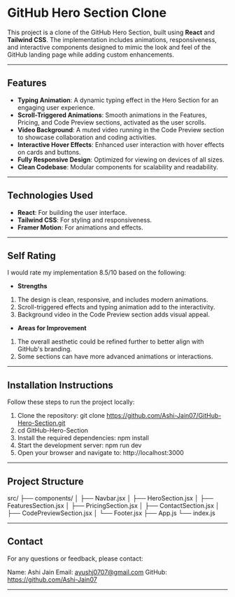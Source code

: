 # GitHub Hero Section Clone

This project is a clone of the GitHub Hero Section, built using **React** and **Tailwind CSS**. The implementation includes animations, responsiveness, and interactive components designed to mimic the look and feel of the GitHub landing page while adding custom enhancements.

---

## Features

- **Typing Animation**: A dynamic typing effect in the Hero Section for an engaging user experience.
- **Scroll-Triggered Animations**: Smooth animations in the Features, Pricing, and Code Preview sections, activated as the user scrolls.
- **Video Background**: A muted video running in the Code Preview section to showcase collaboration and coding activities.
- **Interactive Hover Effects**: Enhanced user interaction with hover effects on cards and buttons.
- **Fully Responsive Design**: Optimized for viewing on devices of all sizes.
- **Clean Codebase**: Modular components for scalability and readability.

---

## Technologies Used

- **React**: For building the user interface.
- **Tailwind CSS**: For styling and responsiveness.
- **Framer Motion**: For animations and effects.

---

## Self Rating
I would rate my implementation 8.5/10 based on the following:

- **Strengths**
1. The design is clean, responsive, and includes modern animations.
2. Scroll-triggered effects and typing animation add to the interactivity.
3. Background video in the Code Preview section adds visual appeal.
- **Areas for Improvement**
1. The overall aesthetic could be refined further to better align with GitHub's branding.
2. Some sections can have more advanced animations or interactions.

---

## Installation Instructions

Follow these steps to run the project locally:

1. Clone the repository: git clone https://github.com/Ashi-Jain07/GitHub-Hero-Section.git
2. cd GitHub-Hero-Section
3. Install the required dependencies: npm install
4. Start the development server: npm run dev
5. Open your browser and navigate to: http://localhost:3000

---

## Project Structure

src/
├── components/
│   ├── Navbar.jsx
│   ├── HeroSection.jsx
│   ├── FeaturesSection.jsx
│   ├── PricingSection.jsx
│   ├── ContactSection.jsx
│   ├── CodePreviewSection.jsx
│   └── Footer.jsx
├── App.js
└── index.js

---

## Contact
For any questions or feedback, please contact:

Name: Ashi Jain
Email: ayushj0707@gmail.com
GitHub: https://github.com/Ashi-Jain07

---
